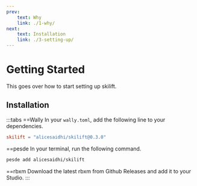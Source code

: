 ```yaml
---
prev:
    text: Why
    link: ./1-why/
next:
    text: Installation
    link: ./3-setting-up/
---
```


# Getting Started

This goes over how to start setting up skilift.

## Installation

:::tabs
==Wally
In your `wally.toml`, add the following line to your dependencies.

```toml
skilift = "alicesaidhi/skilift@0.3.0"
```

==pesde
In your terminal, run the following command.

```sh
pesde add alicesaidhi/skilift
```

==rbxm
Download the latest rbxm from Github Releases and add it to your Studio.
:::
